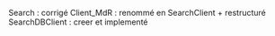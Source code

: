 Search     : corrigé
Client_MdR : renommé en SearchClient + restructuré
SearchDBClient : creer et implementé
